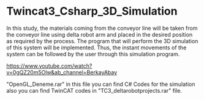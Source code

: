 # Twincat3_Csharp_3D_Simulation
In this study, the materials coming from the conveyor line will be taken from the conveyor line using delta robot arm and placed in the desired position as required by the process. The program that will perform the 3D simulation of this system will be implemented. Thus, the instant movements of the system can be followed by the user through this simulation program.




https://www.youtube.com/watch?v=0gQZ20m5Olw&ab_channel=BerkayAbay


"OpenGL_Deneme.rar" in this file you can find C# Codes for the simulation also you can find TwinCAT codes in "TC3_deltarobotprojects.rar" file.
